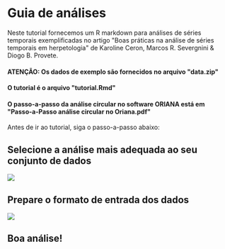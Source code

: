 # Guia de análises

Neste tutorial fornecemos um R markdown para análises de séries temporais exemplificadas no artigo "Boas práticas na análise de séries temporais em herpetologia"
de Karoline Ceron, Marcos R. Severgnini & Diogo B. Provete.

#### ATENÇÃO: Os dados de exemplo são fornecidos no arquivo "data.zip"
#### O tutorial é o arquivo "tutorial.Rmd"
#### O passo-a-passo da análise circular no software ORIANA está em "Passo-a-Passo análise circular no Oriana.pdf"

Antes de ir ao tutorial, siga o passo-a-passo abaixo:

## Selecione a análise mais adequada ao seu conjunto de dados
![](images/Decision_Tree-2.jpg)

## Prepare o formato de entrada dos dados

![](images/Entrada_dados.jpg)




## Boa análise! 
